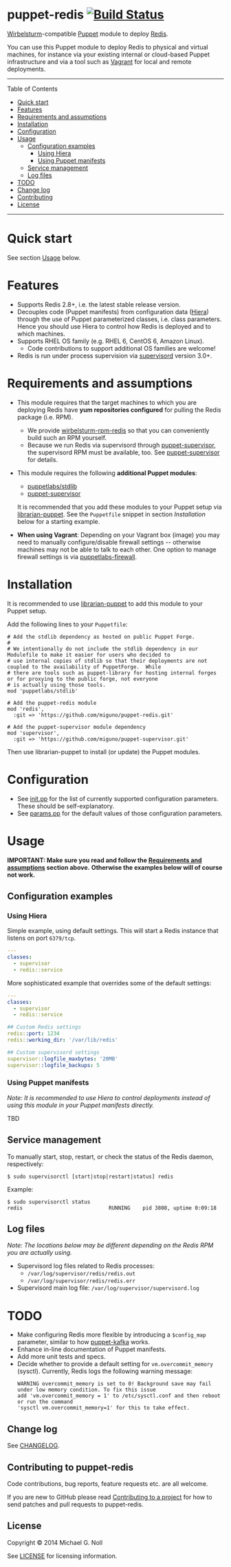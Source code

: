 # puppet-redis [![Build Status](https://travis-ci.org/miguno/puppet-redis.png?branch=master)](https://travis-ci.org/miguno/puppet-redis)

[Wirbelsturm](https://github.com/miguno/wirbelsturm)-compatible [Puppet](http://puppetlabs.com/) module to deploy
[Redis](http://redis.io).

You can use this Puppet module to deploy Redis to physical and virtual machines, for instance via your existing
internal or cloud-based Puppet infrastructure and via a tool such as [Vagrant](http://www.vagrantup.com/) for local
and remote deployments.

---

Table of Contents

* <a href="#quickstart">Quick start</a>
* <a href="#features">Features</a>
* <a href="#requirements">Requirements and assumptions</a>
* <a href="#installation">Installation</a>
* <a href="#configuration">Configuration</a>
* <a href="#usage">Usage</a>
    * <a href="#configuration-examples">Configuration examples</a>
        * <a href="#hiera">Using Hiera</a>
        * <a href="#manifests">Using Puppet manifests</a>
    * <a href="#service-management">Service management</a>
    * <a href="#log-files">Log files</a>
* <a href="#todo">TODO</a>
* <a href="#changelog">Change log</a>
* <a href="#contributing">Contributing</a>
* <a href="#license">License</a>

---

<a name="quickstart"></a>

# Quick start

See section [Usage](#usage) below.


<a name="features"></a>

# Features

* Supports Redis 2.8+, i.e. the latest stable release version.
* Decouples code (Puppet manifests) from configuration data ([Hiera](http://docs.puppetlabs.com/hiera/1/)) through the
  use of Puppet parameterized classes, i.e. class parameters.  Hence you should use Hiera to control how Redis is
  deployed and to which machines.
* Supports RHEL OS family (e.g. RHEL 6, CentOS 6, Amazon Linux).
    * Code contributions to support additional OS families are welcome!
* Redis is run under process supervision via [supervisord](http://www.supervisord.org/) version 3.0+.


<a name="requirements"></a>

# Requirements and assumptions

* This module requires that the target machines to which you are deploying Redis have **yum repositories configured**
  for pulling the Redis package (i.e. RPM).
    * We provide [wirbelsturm-rpm-redis](https://github.com/miguno/wirbelsturm-rpm-redis) so that you can conveniently
      build such an RPM yourself.
    * Because we run Redis via supervisord through [puppet-supervisor](https://github.com/miguno/puppet-supervisor), the
      supervisord RPM must be available, too.  See [puppet-supervisor](https://github.com/miguno/puppet-supervisor)
      for details.
* This module requires the following **additional Puppet modules**:

    * [puppetlabs/stdlib](https://github.com/puppetlabs/puppetlabs-stdlib)
    * [puppet-supervisor](https://github.com/miguno/puppet-supervisor)

  It is recommended that you add these modules to your Puppet setup via
  [librarian-puppet](https://github.com/rodjek/librarian-puppet).  See the `Puppetfile` snippet in section
  _Installation_ below for a starting example.
* **When using Vagrant**: Depending on your Vagrant box (image) you may need to manually configure/disable firewall
  settings -- otherwise machines may not be able to talk to each other.  One option to manage firewall settings is via
  [puppetlabs-firewall](https://github.com/puppetlabs/puppetlabs-firewall).


<a name="installation"></a>

# Installation

It is recommended to use [librarian-puppet](https://github.com/rodjek/librarian-puppet) to add this module to your
Puppet setup.

Add the following lines to your `Puppetfile`:

```
# Add the stdlib dependency as hosted on public Puppet Forge.
#
# We intentionally do not include the stdlib dependency in our Modulefile to make it easier for users who decided to
# use internal copies of stdlib so that their deployments are not coupled to the availability of PuppetForge.  While
# there are tools such as puppet-library for hosting internal forges or for proxying to the public forge, not everyone
# is actually using those tools.
mod 'puppetlabs/stdlib'

# Add the puppet-redis module
mod 'redis',
  :git => 'https://github.com/miguno/puppet-redis.git'

# Add the puppet-supervisor module dependency
mod 'supervisor',
  :git => 'https://github.com/miguno/puppet-supervisor.git'
```

Then use librarian-puppet to install (or update) the Puppet modules.


<a name="configuration"></a>

# Configuration

* See [init.pp](manifests/init.pp) for the list of currently supported configuration parameters.  These should be
  self-explanatory.
* See [params.pp](manifests/params.pp) for the default values of those configuration parameters.


<a name="usage"></a>

# Usage

**IMPORTANT: Make sure you read and follow the [Requirements and assumptions](#requirements) section above.**
**Otherwise the examples below will of course not work.**


<a name="configuration-examples"></a>

## Configuration examples


<a name="hiera"></a>

### Using Hiera

Simple example, using default settings.  This will start a Redis instance that listens on port `6379/tcp`.

```yaml
---
classes:
  - supervisor
  - redis::service
```

More sophisticated example that overrides some of the default settings:


```yaml
---
classes:
  - supervisor
  - redis::service

## Custom Redis settings
redis::port: 1234
redis::working_dir: '/var/lib/redis'

## Custom supervisord settings
supervisor::logfile_maxbytes: '20MB'
supervisor::logfile_backups: 5
```


<a name="manifests"></a>

### Using Puppet manifests

_Note: It is recommended to use Hiera to control deployments instead of using this module in your Puppet manifests_
_directly._

TBD


<a name="service-management"></a>

## Service management

To manually start, stop, restart, or check the status of the Redis daemon, respectively:

    $ sudo supervisorctl [start|stop|restart|status] redis

Example:

    $ sudo supervisorctl status
    redis                            RUNNING    pid 3808, uptime 0:09:18

<a name="log-files"></a>

## Log files

_Note: The locations below may be different depending on the Redis RPM you are actually using._

* Supervisord log files related to Redis processes:
    * `/var/log/supervisor/redis/redis.out`
    * `/var/log/supervisor/redis/redis.err`
* Supervisord main log file: `/var/log/supervisor/supervisord.log`


<a name="todo"></a>

# TODO

* Make configuring Redis more flexible by introducing a `$config_map` parameter, similar to how
  [puppet-kafka](https://github.com/miguno/puppet-kafka) works.
* Enhance in-line documentation of Puppet manifests.
* Add more unit tests and specs.
* Decide whether to provide a default setting for `vm.overcommit_memory` (sysctl).  Currently, Redis logs the
  following warning message:
    ```
    WARNING overcommit_memory is set to 0! Background save may fail under low memory condition. To fix this issue
    add 'vm.overcommit_memory = 1' to /etc/sysctl.conf and then reboot or run the command
    'sysctl vm.overcommit_memory=1' for this to take effect.
    ```


<a name="changelog"></a>

## Change log

See [CHANGELOG](CHANGELOG.md).


<a name="contributing"></a>

## Contributing to puppet-redis

Code contributions, bug reports, feature requests etc. are all welcome.

If you are new to GitHub please read [Contributing to a project](https://help.github.com/articles/fork-a-repo) for how
to send patches and pull requests to puppet-redis.


<a name="license"></a>

## License

Copyright © 2014 Michael G. Noll

See [LICENSE](LICENSE) for licensing information.
